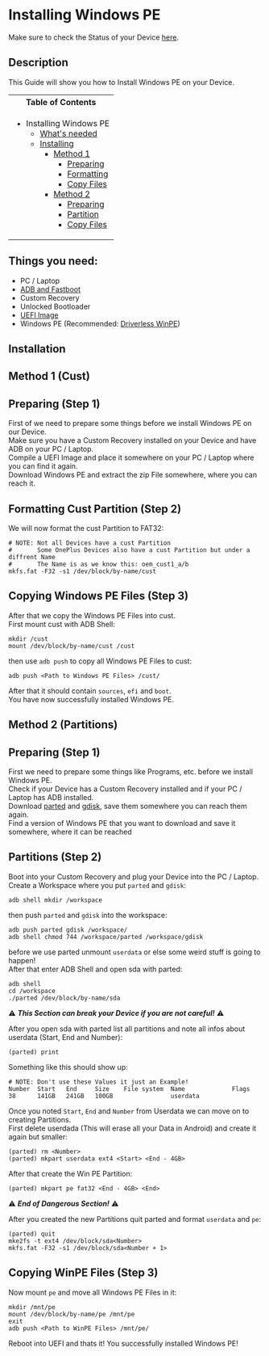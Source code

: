 # Installing Windows PE

Make sure to check the Status of your Device [here](https://github.com/Robotix22/Mu-Qcom/blob/main/Status.md).

## Description

This Guide will show you how to Install Windows PE on your Device.

<table>
<tr><th>Table of Contents</th></th>
<tr><td>
  
- Installing Windows PE
    - [What's needed](#things-you-need)
    - [Installing](#installation)
        - [Method 1](#method-1-cust)
            - [Preparing](#preparing-step-1)
            - [Formatting](#formating-cust-partition-step-2)
            - [Copy Files](#copying-windows-pe-files-step-3)
        - [Method 2](#method-2-partitions)
            - [Preparing](#preparing-step-1-1)
            - [Partition](#partitions-step-2)
            - [Copy Files](#copying-winpe-files-step-3)

</td></tr> </table>

## Things you need:
   - PC / Laptop
   - [ADB and Fastboot](https://developer.android.com/studio/releases/platform-tools#downloads)
   - Custom Recovery
   - Unlocked Bootloader
   - [UEFI Image](https://github.com/Robotix22/Mu-Qcom)
   - Windows PE (Recommended: [Driverless WinPE](https://drive.google.com/drive/folders/1-k4LwTuVw48e3Es_CIKPNf68CA9HXYRb))

## Installation

## Method 1 (Cust)

## Preparing (Step 1)

First of we need to prepare some things before we install Windows PE on our Device. <br />
Make sure you have a Custom Recovery installed on your Device and have ADB on your PC / Laptop. <br />
Compile a UEFI Image and place it somewhere on your PC / Laptop where you can find it again. <br />
Download Windows PE and extract the zip File somewhere, where you can reach it.

## Formatting Cust Partition (Step 2)

We will now format the cust Partition to FAT32:
```
# NOTE: Not all Devices have a cust Partition
#       Some OnePlus Devices also have a cust Partition but under a diffrent Name
#       The Name is as we know this: oem_cust1_a/b
mkfs.fat -F32 -s1 /dev/block/by-name/cust
```

## Copying Windows PE Files (Step 3)

After that we copy the Windows PE Files into cust. <br />
First mount cust with ADB Shell:
```
mkdir /cust
mount /dev/block/by-name/cust /cust
```
then use `adb push` to copy all Windows PE Files to cust:
```
adb push <Path to Windows PE Files> /cust/
```
After that it should contain `sources`, `efi` and `boot`. <br />
You have now successfully installed Windows PE.

## Method 2 (Partitions)

## Preparing (Step 1)

First we need to prepare some things like Programs, etc. before we install Windows PE. <br />
Check if your Device has a Custom Recovery installed and if your PC / Laptop has ADB installed. <br />
Download [parted](https://renegade-project.tech/tools/parted.7z) and [gdisk](https://renegade-project.tech/tools/gdisk.7z), save them somewhere you can reach them again. <br />
Find a version of Windows PE that you want to download and save it somewhere, where it can be reached <br />

## Partitions (Step 2)

Boot into your Custom Recovery and plug your Device into the PC / Laptop. <br />
Create a Workspace where you put `parted` and `gdisk`:
```
adb shell mkdir /workspace
```
then push `parted` and `gdisk` into the workspace:
```
adb push parted gdisk /workspace/
adb shell chmod 744 /workspace/parted /workspace/gdisk
```
before we use parted unmount `userdata` or else some weird stuff is going to happen! <br />
After that enter ADB Shell and open sda with parted:
```
adb shell
cd /workspace
./parted /dev/block/by-name/sda
```

⚠️ ***This Section can break your Device if you are not careful!*** ⚠️ <br />

After you open sda with parted list all partitions and note all infos about userdata (Start, End and Number):
```
(parted) print
```
Something like this should show up:
```
# NOTE: Don't use these Values it just an Example!
Number  Start   End     Size    File system  Name             Flags
38      141GB   241GB   100GB                userdata
```
Once you noted `Start`, `End` and `Number` from Userdata we can move on to creating Partitions. <br />
First delete userdada (This will erase all your Data in Android) and create it again but smaller:
```
(parted) rm <Number>
(parted) mkpart userdata ext4 <Start> <End - 4GB>
```
After that create the Win PE Partition:
```
(parted) mkpart pe fat32 <End - 4GB> <End>
```

⚠️ ***End of Dangerous Section!*** ⚠️ <br />

After you created the new Partitions quit parted and format `userdata` and `pe`:
```
(parted) quit
mke2fs -t ext4 /dev/block/sda<Number>
mkfs.fat -F32 -s1 /dev/block/sda<Number + 1>
```

## Copying WinPE Files (Step 3)

Now mount `pe` and move all Windows PE Files in it:
```
mkdir /mnt/pe
mount /dev/block/by-name/pe /mnt/pe
exit
adb push <Path to WinPE Files> /mnt/pe/
```
Reboot into UEFI and thats it! You successfully installed Windows PE!
